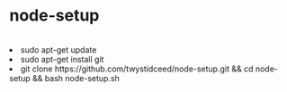 # node-setup

<br>
<li>sudo apt-get update
<li>sudo apt-get install git
<li>git clone https://github.com/twystidceed/node-setup.git && cd node-setup && bash node-setup.sh
